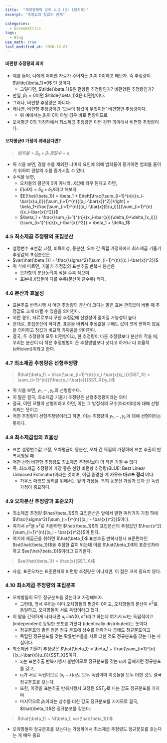```yaml
---
title:  "계량경제학 강의 4-2 (2) (한치록)"
excerpt: "추정값과 참값의 관계"

categories:
  - Econometrics
tags:
  - Blog
use_math: true
last_modified_at: 2020-12-07
---
```

 	
#### 비편향 추정량의 의미

* 예를 들어, 나에게 어떠한 자료가 주어지든 $\beta_1$이 0이라고 해보자. 즉 추정량이 $\tilde{\beta_1}=0$ 인 것이다.
	* 그렇다면, $\tilde{\beta_1}$은 편향된 추정량인가? 비편향된 추정량인가?
* 만일, $\beta_1 = 0$이면 $\tilde{\beta_1}$은 비편향이다.
* 그러나, 비편향 추정량은 아니다.
* 왜냐면, 비편향 추정량이란 '모수의 참값이 무엇이든' 비편향인 추정량이다.
	* 위 예에서는 $\beta_1$이 0이 아닐 경우 바로 편향이므로
* 오차평균 0의 가정하에서 최소제곱 추정량은 이런 강한 의미에서 비편향 추정량이다.

#### 오차평균0 가정이 위배된다면?

> $범죄율 = \beta_0 + \beta_1경찰수+u$

* 위 식을 보면, 경찰 수를 제외한 나머지 요인에 의해 범죄율이 증가하면 범죄를 줄이기 위하여 경찰의 수를 증가시킬 수 있다. 
* 수식을 보면,
	*  오차들의 평균이 0이 아니라, $X$값에 좌우 된다고 하면, 
	*  $E(uIX) = \delta_0 + \delta_1X$라고 해보자
	*  $E(\hat{\beta_1}) = \beta_1 + E\left[\frac{\sum_{i=1}^{n}{(x_i-\bar{x}u_i)}}{\sum_{i=1}^{n}{(x_i-\bar{x})^2}}\right] = \beta_1+\frac{\sum_{i=1}^{n}{(x_i-\bar{x})E(u_i)}}{\sum_{i=1}^{n}{(x_i-\bar{x})^2}}$
	*  $\beta_1 + \frac{\sum_{i=1}^{n}{(x_i-\bar{x})(\delta_0+\delta_1x_i)}}{\sum_{i=1}^{n}{(x_i-\bar{x})^2}} = \beta_1 + \delta_1$

### 4.5 최소제곱 추정량의 표집분산
* 설명변수 표본값 고정, 비특이성, 동분산, 오차 간 독립 가정하에서 최소제곱 기울기 추정값의 표집분산은
* $var(\hat{\beta_1}) = \frac{\sigma^2}{\sum_{i=1}^{n}{(x_i-\bar{x})^2}}$
* 위 식에 따르면, 기울기 추정값의 표본추출 반복시 분산은 
	* 오차항의 분산($\sigma^2$)이 작을 수록 작으며
	* 표본내 $X$값들이 다를 수록(분산이 클수록) 작다. 

### 4.6 분산과 효율성
* 표본추출 반복시행 시 어떤 추정량의 분산이 크다는 말은 표본 관측값이 바뀔 때 추정값도 크게 바뀔 수 있음을 의미한다.
* 이런 경우, 자료로부터 구한 추정값에 신빙성이 떨어질 가능성이 높다
* 반대로, 표집분산이 작다면, 표본을 바꿔서 추정값을 구해도 값이 크게 변하지 않음을 의미하고 참값과 비교적 가까움을 의미한다.
* 결국, 두 추정량이 모두 비편향이고, 한 추정량이 다른 추정량보다 분산이 작을 때, 우리는 분산이 더 작은 추정방법이 큰 추정방법보다 낫다고 하거나 더 효율적(efficient)이라고 한다. 


### 4.7 최소제곱 추정량은 선형추정량
> $\hat{\beta_1} = \frac{\sum_{i=1}^{n}{(x_i-\bar{x})y_i}}{SST_X} = \sum_{i=1}^{n}{(\frac{x_i-\bar{x}}{SST_X})y_i}$

* 위 식을 보면, $y_1, \cdots, y_n$의 선형함수다.
* 이 말은 결국, 최소제곱 기울기 추정량은 선형추정량이라는 의미
* 결국, 어떤 모형이 선형이라고 하면, 이는 그 방정식의 모수(파라미터)에 대해 선형이라는 뜻이고
* 어떤 추정량이 선형추정량이라고 하면, 이는 추정량이 $y_1, \cdots,y_n$에 대해 선형이라는 뜻이다.

### 4.8 최소제곱법의 효율성

* 표본 설명변수값 고정, 오차평균0, 동분산, 오차 간 독립의 가정하에 표본 추출이 반복시행될 때
* 어떤 선형 비편향 추정량도 최소제곱 추정량보다 더 작은 가질 수 없다
* 즉, 최소제곱 추정량이 가장 좋은 선형 비편향 추정량(BLUE: Best Linear Unbiased Estimator)이라는 것이며, 이걸 증명한 게 <b> 가우스 마코프 정리 </b>이다.
	* 가우스 마코프 정리를 위해서는 앞의 가정들, 특히 동분산 가정과 오차 간 독립 가정이 중요하다.

### 4.9 오차분산 추정량과 표준오차

* 최소제곱 추정량 $\hat{\beta_1}$의 표집분산은 앞에서 말한 여러가지 가정 하에 $\frac{\sigma^2}{\sum_{i=1}^{n}{(x_i - \bar{x})^2}}$이다.
* 여기서 $\sigma^2$을 $s^2$로 치환하면 $\hat{\beta_1}$의 표집분산의 추정값인 $\frac{s^2}{\sum_{i=1}^{n}{(x_i - \bar{x})^2}}$이 된다.
* 여기에 제곱근을 취하면 $\hat{\beta_1}$ 표본추출 반복시행시 표준편차인 $sd(\hat{\beta_1})$을 추정한 값이 되는데 이를 $\hat{\beta_1}$의 표준오차라하고 $se(\hat{\beta_1})$이라고 표기한다.
> $se(\hat{\beta_1}) = \frac{s}{SST_X}$
* 사실, 표준오차는 표준편차의 비편향 추정량은 아니지만, 이 점은 크게 중요치 않다.

### 4.10 최소제곱 추정량의 표집분포

* 오차항들이 모두 정규분포를 갖는다고 가정해보자.
	* 그런데, 앞서 우리는 이미 오차항들의 평균이 0이고, 오차항들의 분산이 $\sigma^2$로 동일하고, 오차항들이 서로 독립이라고 했다.
* 이 말을 간략하게 나타내면 $u_i ~ iidN(0, \sigma^2)$라고 하는데 여기서 $iid$는 독립적이고(independent) 동일한 분포를 가졌다 (identically distributed)는 뜻이다. 
	* 정규분포의 좋은 점은 정규 분포에 상수를 더하거나 곱해도 정규분포이고
	* 독립된 정규분포를 갖는 확률변수들을 서로 더한 것도 정규분포를 갖는 다는 사실이다. 
* 최소제곱 기울기 추정량은 $\hat{\beta_1} = \beta_1 + \frac{\sum_{i=1}^{n}{(x_i-\bar{x})u_i}}{SST_X}$이다.
	* $x_i$는 표본추출 반복시행시 불변이므로 정규분포를 갖는 $u_i$에 곱해지면 정규분포를 갖고,
	* $u_i$가 서로 독립이므로 $(x_i-\bar{x})u_i$도 모두 독립이며 이것들을 모두 더한 것도 결국 정규분포를 갖는다.
	* 또한, 이것을 표본추출 반복시행시 고정된 $SST_X$로 나눈 값도 정규분포를 가지며
	* 마지막으로 $\beta_1$이라는 상수를 더한 값도 정규분포를 가지므로 결국, $\hat{\beta_1}$은 정규분포를 갖는다. 

> $\hat{\beta_1} ~ N(\beta_1, var(\hat{\beta_1}))$

* 오차항들이 정규분포를 갖는다는 가정하에서 최소제곱 추정량도 정규분포를 갖는다는 게 매우 중요